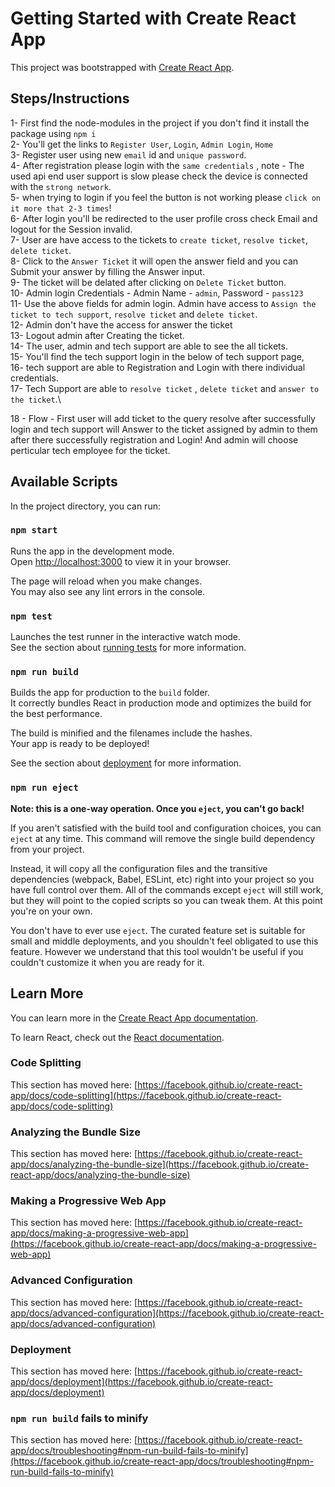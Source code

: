 # Getting Started with Create React App

This project was bootstrapped with [Create React App](https://github.com/facebook/create-react-app).


## Steps/Instructions
1- First find the node-modules in the project if you don't find it install the package using `npm i`\
2- You'll get the links to `Register User`, `Login`, `Admin Login`, `Home`\
3- Register user using new `email` id and `unique password`.\
4- After registration please login with the `same credentials` , note - The used api end user support is slow please check the device is connected with the `strong network`.\
5- when trying to login if you feel the button is not working please `click on it more that 2-3 times`!\
6- After login you'll be redirected to the user profile cross check Email and logout for the Session invalid.\
7- User are have access to the tickets to  `create ticket`, `resolve ticket`, `delete ticket`.\
8- Click to the `Answer Ticket` it will open the answer field and you can Submit your answer by filling the Answer input.\
9- The ticket will be delated after clicking on `Delete Ticket` button.\
10- Admin login Credentials - Admin Name - `admin`, Password - `pass123`\
11- Use the above fields for admin login. Admin have access to `Assign the ticket to tech support`, `resolve ticket` and `delete ticket`.\
12- Admin don't have the access for answer the ticket\
13- Logout admin after Creating the ticket.\
14- The user, admin and tech support are able to see the all tickets.\
15- You'll find the tech support login in the below of tech support page,\
16- tech support are able to Registration and Login with there individual credentials.\
17- Tech Support are able to `resolve ticket` , `delete ticket` and `answer to the ticket`.\

18 - Flow - First user  will add ticket to the query resolve after successfully login and tech support will Answer to the ticket assigned by admin  to them after there successfully registration and Login!
And admin will choose perticular tech employee for the ticket.

## Available Scripts

In the project directory, you can run:

### `npm start`

Runs the app in the development mode.\
Open [http://localhost:3000](http://localhost:3000) to view it in your browser.

The page will reload when you make changes.\
You may also see any lint errors in the console.

### `npm test`

Launches the test runner in the interactive watch mode.\
See the section about [running tests](https://facebook.github.io/create-react-app/docs/running-tests) for more information.

### `npm run build`

Builds the app for production to the `build` folder.\
It correctly bundles React in production mode and optimizes the build for the best performance.

The build is minified and the filenames include the hashes.\
Your app is ready to be deployed!

See the section about [deployment](https://facebook.github.io/create-react-app/docs/deployment) for more information.

### `npm run eject`

**Note: this is a one-way operation. Once you `eject`, you can't go back!**

If you aren't satisfied with the build tool and configuration choices, you can `eject` at any time. This command will remove the single build dependency from your project.

Instead, it will copy all the configuration files and the transitive dependencies (webpack, Babel, ESLint, etc) right into your project so you have full control over them. All of the commands except `eject` will still work, but they will point to the copied scripts so you can tweak them. At this point you're on your own.

You don't have to ever use `eject`. The curated feature set is suitable for small and middle deployments, and you shouldn't feel obligated to use this feature. However we understand that this tool wouldn't be useful if you couldn't customize it when you are ready for it.

## Learn More

You can learn more in the [Create React App documentation](https://facebook.github.io/create-react-app/docs/getting-started).

To learn React, check out the [React documentation](https://reactjs.org/).

### Code Splitting

This section has moved here: [https://facebook.github.io/create-react-app/docs/code-splitting](https://facebook.github.io/create-react-app/docs/code-splitting)

### Analyzing the Bundle Size

This section has moved here: [https://facebook.github.io/create-react-app/docs/analyzing-the-bundle-size](https://facebook.github.io/create-react-app/docs/analyzing-the-bundle-size)

### Making a Progressive Web App

This section has moved here: [https://facebook.github.io/create-react-app/docs/making-a-progressive-web-app](https://facebook.github.io/create-react-app/docs/making-a-progressive-web-app)

### Advanced Configuration

This section has moved here: [https://facebook.github.io/create-react-app/docs/advanced-configuration](https://facebook.github.io/create-react-app/docs/advanced-configuration)

### Deployment

This section has moved here: [https://facebook.github.io/create-react-app/docs/deployment](https://facebook.github.io/create-react-app/docs/deployment)

### `npm run build` fails to minify

This section has moved here: [https://facebook.github.io/create-react-app/docs/troubleshooting#npm-run-build-fails-to-minify](https://facebook.github.io/create-react-app/docs/troubleshooting#npm-run-build-fails-to-minify)
